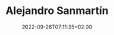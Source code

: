 ---
title: "Alejandro Sanmartín"
subtitulo: "A 24 years old Front-End Developer from Spain."
ciudad: Zaragoza
date: 2022-09-26T07:11:35+02:00
draft: false
---